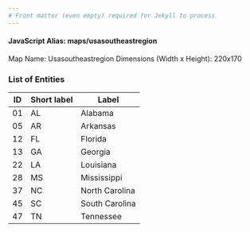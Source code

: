 ```yaml
---
# Front matter (even empty) required for Jekyll to process
---
```


#### JavaScript Alias: maps/usasoutheastregion

Map Name: Usasoutheastregion
Dimensions (Width x Height): 220x170





### List of Entities

ID | Short label | Label
---|---|---|
01|AL|Alabama
05|AR|Arkansas
12|FL|Florida
13|GA|Georgia
22|LA|Louisiana
28|MS|Mississippi
37|NC|North Carolina
45|SC|South Carolina
47|TN|Tennessee

